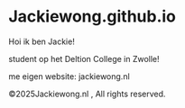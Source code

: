# Jackiewong.github.io
Hoi ik ben Jackie!

student op het Deltion College in Zwolle!

me eigen website: jackiewong.nl


©2025Jackiewong.nl , All rights reserved.

